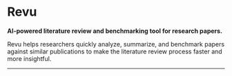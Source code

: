 # Revu

**AI-powered literature review and benchmarking tool for research papers.**  

Revu helps researchers quickly analyze, summarize, and benchmark papers against similar publications to make the literature review process faster and more insightful.

---
